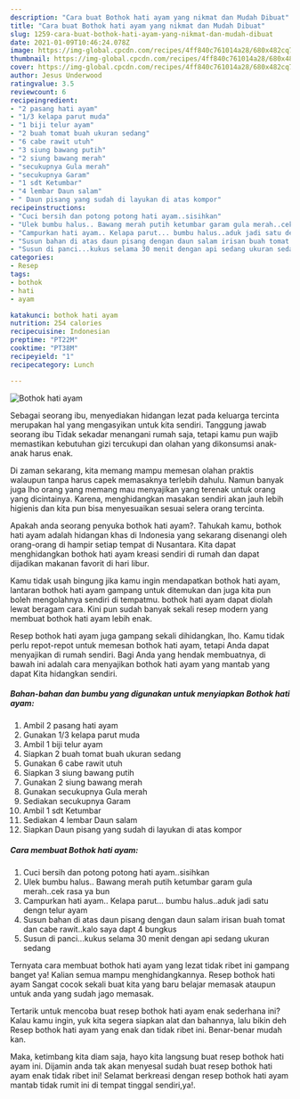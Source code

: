 ```yaml
---
description: "Cara buat Bothok hati ayam yang nikmat dan Mudah Dibuat"
title: "Cara buat Bothok hati ayam yang nikmat dan Mudah Dibuat"
slug: 1259-cara-buat-bothok-hati-ayam-yang-nikmat-dan-mudah-dibuat
date: 2021-01-09T10:46:24.078Z
image: https://img-global.cpcdn.com/recipes/4ff840c761014a28/680x482cq70/bothok-hati-ayam-foto-resep-utama.jpg
thumbnail: https://img-global.cpcdn.com/recipes/4ff840c761014a28/680x482cq70/bothok-hati-ayam-foto-resep-utama.jpg
cover: https://img-global.cpcdn.com/recipes/4ff840c761014a28/680x482cq70/bothok-hati-ayam-foto-resep-utama.jpg
author: Jesus Underwood
ratingvalue: 3.5
reviewcount: 6
recipeingredient:
- "2 pasang hati ayam"
- "1/3 kelapa parut muda"
- "1 biji telur ayam"
- "2 buah tomat buah ukuran sedang"
- "6 cabe rawit utuh"
- "3 siung bawang putih"
- "2 siung bawang merah"
- "secukupnya Gula merah"
- "secukupnya Garam"
- "1 sdt Ketumbar"
- "4 lembar Daun salam"
- " Daun pisang yang sudah di layukan di atas kompor"
recipeinstructions:
- "Cuci bersih dan potong potong hati ayam..sisihkan"
- "Ulek bumbu halus.. Bawang merah putih ketumbar garam gula merah..cek rasa ya bun"
- "Campurkan hati ayam.. Kelapa parut... bumbu halus..aduk jadi satu dengn telur ayam"
- "Susun bahan di atas daun pisang dengan daun salam irisan buah tomat dan cabe rawit..kalo saya dapt 4 bungkus"
- "Susun di panci...kukus selama 30 menit dengan api sedang ukuran sedang"
categories:
- Resep
tags:
- bothok
- hati
- ayam

katakunci: bothok hati ayam 
nutrition: 254 calories
recipecuisine: Indonesian
preptime: "PT22M"
cooktime: "PT38M"
recipeyield: "1"
recipecategory: Lunch

---
```



![Bothok hati ayam](https://img-global.cpcdn.com/recipes/4ff840c761014a28/680x482cq70/bothok-hati-ayam-foto-resep-utama.jpg)

Sebagai seorang ibu, menyediakan hidangan lezat pada keluarga tercinta merupakan hal yang mengasyikan untuk kita sendiri. Tanggung jawab seorang ibu Tidak sekadar menangani rumah saja, tetapi kamu pun wajib memastikan kebutuhan gizi tercukupi dan olahan yang dikonsumsi anak-anak harus enak.

Di zaman  sekarang, kita memang mampu memesan olahan praktis walaupun tanpa harus capek memasaknya terlebih dahulu. Namun banyak juga lho orang yang memang mau menyajikan yang terenak untuk orang yang dicintainya. Karena, menghidangkan masakan sendiri akan jauh lebih higienis dan kita pun bisa menyesuaikan sesuai selera orang tercinta. 



Apakah anda seorang penyuka bothok hati ayam?. Tahukah kamu, bothok hati ayam adalah hidangan khas di Indonesia yang sekarang disenangi oleh orang-orang di hampir setiap tempat di Nusantara. Kita dapat menghidangkan bothok hati ayam kreasi sendiri di rumah dan dapat dijadikan makanan favorit di hari libur.

Kamu tidak usah bingung jika kamu ingin mendapatkan bothok hati ayam, lantaran bothok hati ayam gampang untuk ditemukan dan juga kita pun boleh mengolahnya sendiri di tempatmu. bothok hati ayam dapat diolah lewat beragam cara. Kini pun sudah banyak sekali resep modern yang membuat bothok hati ayam lebih enak.

Resep bothok hati ayam juga gampang sekali dihidangkan, lho. Kamu tidak perlu repot-repot untuk memesan bothok hati ayam, tetapi Anda dapat menyajikan di rumah sendiri. Bagi Anda yang hendak membuatnya, di bawah ini adalah cara menyajikan bothok hati ayam yang mantab yang dapat Kita hidangkan sendiri.

<!--inarticleads1-->

##### Bahan-bahan dan bumbu yang digunakan untuk menyiapkan Bothok hati ayam:

1. Ambil 2 pasang hati ayam
1. Gunakan 1/3 kelapa parut muda
1. Ambil 1 biji telur ayam
1. Siapkan 2 buah tomat buah ukuran sedang
1. Gunakan 6 cabe rawit utuh
1. Siapkan 3 siung bawang putih
1. Gunakan 2 siung bawang merah
1. Gunakan secukupnya Gula merah
1. Sediakan secukupnya Garam
1. Ambil 1 sdt Ketumbar
1. Sediakan 4 lembar Daun salam
1. Siapkan  Daun pisang yang sudah di layukan di atas kompor




<!--inarticleads2-->

##### Cara membuat Bothok hati ayam:

1. Cuci bersih dan potong potong hati ayam..sisihkan
1. Ulek bumbu halus.. Bawang merah putih ketumbar garam gula merah..cek rasa ya bun
1. Campurkan hati ayam.. Kelapa parut... bumbu halus..aduk jadi satu dengn telur ayam
1. Susun bahan di atas daun pisang dengan daun salam irisan buah tomat dan cabe rawit..kalo saya dapt 4 bungkus
1. Susun di panci...kukus selama 30 menit dengan api sedang ukuran sedang




Ternyata cara membuat bothok hati ayam yang lezat tidak ribet ini gampang banget ya! Kalian semua mampu menghidangkannya. Resep bothok hati ayam Sangat cocok sekali buat kita yang baru belajar memasak ataupun untuk anda yang sudah jago memasak.

Tertarik untuk mencoba buat resep bothok hati ayam enak sederhana ini? Kalau kamu ingin, yuk kita segera siapkan alat dan bahannya, lalu bikin deh Resep bothok hati ayam yang enak dan tidak ribet ini. Benar-benar mudah kan. 

Maka, ketimbang kita diam saja, hayo kita langsung buat resep bothok hati ayam ini. Dijamin anda tak akan menyesal sudah buat resep bothok hati ayam enak tidak ribet ini! Selamat berkreasi dengan resep bothok hati ayam mantab tidak rumit ini di tempat tinggal sendiri,ya!.

